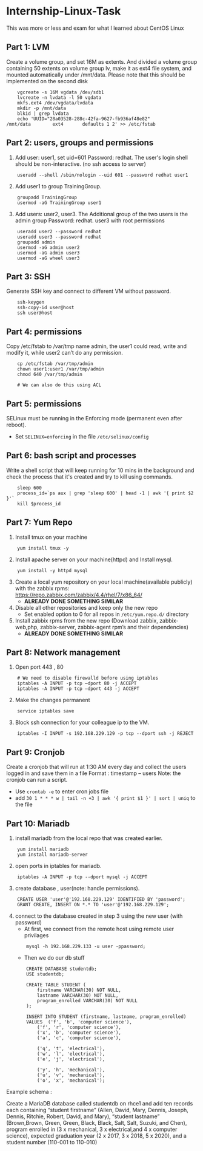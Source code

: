 # Internship-Linux-Task
This was more or less and exam for what I learned about CentOS Linux

## Part 1: LVM 

Create a volume group, and set 16M as extents. And divided a volume group containing 50 extents on volume group lv, make it as ext4 file system, and mounted automatically under /mnt/data. Please note that this should be implemented on the second disk
```
	vgcreate -s 16M vgdata /dev/sdb1
	lvcreate -n lvdata -l 50 vgdata
	mkfs.ext4 /dev/vgdata/lvdata
	mkdir -p /mnt/data
	blkid | grep lvdata
	echo 'UUID="28a03528-288c-42fa-9627-fb936af48e82"           /mnt/data        ext4       defaults 1 2' >> /etc/fstab
```

## Part 2: users, groups and permissions 

1. Add user: user1, set uid=601 Password: redhat. The user's login shell should be non-interactive. (no ssh access to server)
```
	useradd --shell /sbin/nologin --uid 601 --password redhat user1
```
2. Add user1 to group TrainingGroup.
```
	groupadd TrainingGroup
	usermod -aG TrainingGroup user1
```
3. Add users: user2, user3. The Additional group of the two users is the admin group Password: redhat. user3 with root permissions
```
	useradd user2 --password redhat
	useradd user3 --password redhat
	groupadd admin
	usermod -aG admin user2
	usermod -aG admin user3
	usermod -aG wheel user3
```

## Part 3: SSH 

Generate SSH key and connect to different VM without password.
```
	ssh-keygen
	ssh-copy-id user@host
	ssh user@host
```

## Part 4: permissions

Copy /etc/fstab to /var/tmp name admin, the user1 could read, write and modify it, while user2 can’t do any permission.
```
	cp /etc/fstab /var/tmp/admin
	chown user1:user1 /var/tmp/admin
	chmod 640 /var/tmp/admin

	# We can also do this using ACL
```

## Part 5: permissions

SELinux must be running in the Enforcing mode (permanent even after reboot).
* Set `SELINUX=enforcing` in the file `/etc/selinux/config`

## Part 6: bash script and processes

Write a shell script that will keep running for 10 mins in the background and check the process that it's created and try to kill using commands.
```
	sleep 600
	process_id=`ps aux | grep 'sleep 600' | head -1 | awk '{ print $2 }'`
	kill $process_id
```

## Part 7: Yum Repo

1. Install tmux on your machine
```
	yum install tmux -y
```
2. Install apache server on your machine(httpd) and  Install mysql. 
```
	yum install -y httpd mysql
```
3. Create a local yum repository on your local machine(available publicly) with the zabbix rpms: https://repo.zabbix.com/zabbix/4.4/rhel/7/x86_64/
	* **ALREADY DONE SOMETHING SIMILAR**
4. Disable all other repositories and keep only the new repo       
	* Set enabled option to 0 for all repos in `/etc/yum.repo.d/` directory
5. Install zabbix rpms from the new repo (Download zabbix, zabbix-web,php, zabbix-server, zabbix-agent rpm’s and their dependencies)
	* **ALREADY DONE SOMETHING SIMILAR**

## Part 8: Network management

1. Open port 443 , 80
```
	# We need to disable firewalld before using iptables
	iptables -A INPUT -p tcp –dport 80 -j ACCEPT
	iptables -A INPUT -p tcp –dport 443 -j ACCEPT
```
2. Make the changes permanent
```
	service iptables save
```
3. Block ssh connection for your colleague ip to the VM.
```
	iptables -I INPUT -s 192.168.229.129 -p tcp --dport ssh -j REJECT
```

## Part 9: Cronjob

Create a cronjob that will run at 1:30 AM every day and collect the users logged in and save them in a file
Format : timestamp – users
Note: the cronjob can run a script.
* Use `crontab -e` to enter cron jobs file
* add `30 1 * * * w | tail -n +3 | awk '{ print $1 }' | sort | uniq` to the file

## Part 10: Mariadb  

1. install mariadb from the local repo that was created earlier.
```
	yum install mariadb
	yum install mariadb-server
```
2. open ports in iptables for mariadb.
```
	iptables -A INPUT -p tcp --dport mysql -j ACCEPT
```
3. create database , user(note: handle permissions).
```
	CREATE USER 'user'@'192.168.229.129' IDENTIFIED BY 'password';
	GRANT CREATE, INSERT ON *.* TO 'user'@'192.168.229.129';
```
4. connect to the database created in step 3 using the new user (with password)
	* At first, we connect from the remote host using remote user privilages
	```
		mysql -h 192.168.229.133 -u user -ppassword;
	```
	* Then we do our db stuff
	```
		CREATE DATABASE studentdb;
		USE studentdb;
		
		CREATE TABLE STUDENT ( 
			firstname VARCHAR(30) NOT NULL,
			lastname VARCHAR(30) NOT NULL,
			program_enrolled VARCHAR(30) NOT NULL
		);
		
		INSERT INTO STUDENT (firstname, lastname, program_enrolled)
		VALUES	('f', 'b', 'computer science'),
			('f', 'r', 'computer science'),
			('x', 'b', 'computer science'),
			('a', 'c', 'computer science'),
			
			('q', 't', 'electrical'),
			('w', 'l', 'electrical'),
			('e', 'j', 'electrical'),
			
			('y', 'h', 'mechanical'),
			('u', 'v', 'mechanical'),
			('o', 'x', 'mechanical');
	```

Example schema : 

Create a MariaDB database called studentdb on rhce1 and add ten records each containing “student firstname” (Allen, David, Mary, Dennis, Joseph, Dennis, Ritchie, Robert, David, and Mary), “student lastname” (Brown,Brown, Green, Green, Black, Black, Salt, Salt, Suzuki, and Chen), program enrolled in (3 x mechanical, 3 x electrical,and 4 x computer science), expected graduation year (2 x 2017, 3 x 2018, 5 x 2020), and a student number (110-001 to 110-010) 
